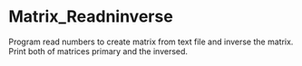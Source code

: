 # Matrix_Readninverse
Program read numbers to create matrix from text file and inverse the matrix. Print both of matrices primary and the inversed.
